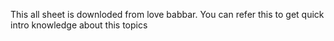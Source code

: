 This all sheet is downloded from love babbar.
You can refer this to get quick intro knowledge about this topics 